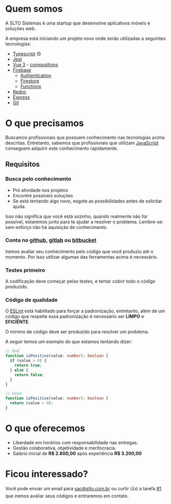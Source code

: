 # Quem somos

A SLTO Sistemas é uma startup que desenvolve aplicativos móveis e soluções web.

A empresa está iniciando um projeto novo onde serão utilizadas a seguintes tecnologias:

- [Typescript](https://www.typescriptlang.org/) :heart_eyes:
- [Jest](https://jestjs.io/)
- [Vue 3](https://v3.vuejs.org/) - [compositions](https://v3.vuejs.org/api/composition-api.html)
- [Firebase](https://firebase.google.com/)
  - [Authentication](https://firebase.google.com/docs/auth)
  - [Firestore](https://firebase.google.com/docs/firestore)
  - [Functions](https://firebase.google.com/docs/functions)
- [Redoc](https://github.com/Redocly/redoc)
- [Express](http://expressjs.com/)
- [Git](https://git-scm.com/)

# O que precisamos

Buscamos profissionais que possuem conhecimento nas tecnologias acima descritas.
Entretanto, sabemos que profissionais que utilizam [JavaScript](https://developer.mozilla.org/pt-BR/docs/Web/JavaScript) conseguem adquirir este conhecimento rapidamente.

## Requisitos

### Busca pelo conhecimento
- Pró atividade nos projetos 
- Encontre possíveis soluções
- Se está tentando algo novo, esgote as possibilidades antes de solicitar ajuda.

Isso não significa que você está sozinho, quando realmente não for possível, estaremos junto para te ajudar a resolver o problema.
Lembre-se: sem esforço não há aquisição de conhecimento.

### Conta no [github](https://github.com/), [gitlab](https://gitlab.com/) ou [bitbucket](https://bitbucket.org/)

Iremos avaliar seu conhecimento pelo código que você produziu até o momento.
Por isso utilizar algumas das ferramentas acima é necessário.

### Testes primeiro

A codificação deve começar pelos testes, e tentar cobrir todo o código produzido.

### Código de qualidade

O [ESLint](https://eslint.org/) está habilitado para forçar a padronização, entretanto, além de um código que respeite essa padronização é necessário ser **LIMPO** e **EFICIÊNTE**.

O mínimo de código deve ser produzido para resolver um problema.

A seguir temos um exemplo do que estamos tentando dizer:

```typescript
// Bad
function isPositive(value: number): boolean {
  if (value > 0) {
    return true;
  } else {
    return false;
  }
}

// Good
function isPositive(value: number): boolean {
  return (value > 0);
}
```

# O que oferecemos

- Liberdade em horários com responsabilidade nas entregas.
- Gestão colaborativa, objetividade e meritocracia.
- Salário inicial de **R$ 2.800,00** após experiência **R$ 3.200,00**

# Ficou interessado?

Você pode enviar um email para [sac@slto.com.br](mailto:sac@slto.com.br)
ou curtir (:thumbsup:) a tarefa [#1](https://github.com/solutosoft/contratacao/issues/1) que iremos avaliar seus códigos e entraremos em contato.














